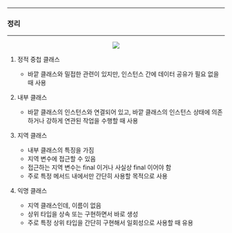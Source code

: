 -----
### 정리
-----
<div align="center">
<img src="https://github.com/user-attachments/assets/d905fef8-179b-4ca4-8be1-94ee73944d6c">
</div>

1. 정적 중첩 클래스
   - 바깥 클래스와 밀접한 관련이 있지만, 인스턴스 간에 데이터 공유가 필요 없을 때 사용

2. 내부 클래스
   - 바깥 클래스의 인스턴스와 연결되어 있고, 바깥 클래스의 인스턴스 상태에 의존하거나 강하게 연관된 작업을 수행할 때 사용

3. 지역 클래스
   - 내부 클래스의 특징을 가짐
   - 지역 변수에 접근할 수 있음
   - 접근하는 지역 변수는 final 이거나 사실상 final 이어야 함
   - 주로 특정 메서드 내에서만 간단히 사용할 목적으로 사용

4. 익명 클래스 
   - 지역 클래스인데, 이름이 없음
   - 상위 타입을 상속 또는 구현하면서 바로 생성
   - 주로 특정 상위 타입을 간단히 구현해서 일회성으로 사용할 때 유용
